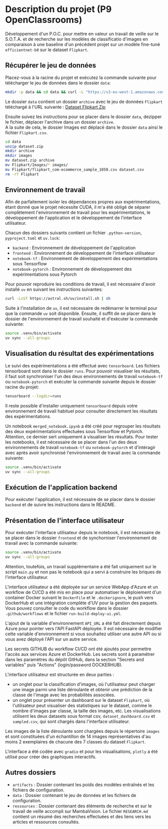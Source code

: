 # Description du projet (P9 OpenClassrooms)
Développement d'un P.O.C. pour mettre en valeur un travail de veille sur le S.O.T.A. et de recherche sur les modèles de classificatio d'images en comparaison à une baseline d'un précédent projet sur un modèle fine-tuné `efficientnet-b0` sur le dataset `Flipkart`.


## Récupérer le jeu de données
Placez-vous à la racine du projet et exécutez la commande suivante pour télécharger le jeu de données dans le dossier `data`:
```bash
mkdir -p data && cd data && curl -L "https://s3-eu-west-1.amazonaws.com/static.oc-static.com/prod/courses/files/Parcours_data_scientist/Projet+-+Textimage+DAS+V2/Dataset+projet+pre%CC%81traitement+textes+images.zip" -o dataset.zip
```
Le dossier `data` contient un dossier `archive` avec le jeu de données `Flipkart` téléchargé à l'URL suivante : [Dataset Flipkart Zip](https://s3-eu-west-1.amazonaws.com/static.oc-static.com/prod/courses/files/Parcours_data_scientist/Projet+-+Textimage+DAS+V2/Dataset+projet+pre%CC%81traitement+textes+images.zip)

Ensuite suivez les instructions pour se placer dans le dossier `data`, dezipper le fichier, déplacer l'archive dans un dossier `archive`.<br>
A la suite de cela, le dossier Images est déplacé dans le dossier `data` ainsi le fichier `Flipkart.csv`.
```bash
cd data
unzip dataset.zip
mkdir archive
mkdir images
mv dataset.zip archive
mv Flipkart/Images/* images/
mv Flipkart/flipkart_com-ecommerce_sample_1050.csv dataset.csv
rm -rf Flipkart
```

## Environnement de travail

Afin de parfaitement isoler les dépendances propres aux expérimentations, étant donné que le projet nécessite CUDA, il m'a été obligé de séparer complètement l'environnement de travail pour les expérimentations, le développement de l'application et le développement de l'interface utilisateur.

Chacun des dossiers suivants contient un fichier `.python-version`, `pyproject.toml` et `uv.lock`:
- `backend` : Environnement de développement de l'application
- `frontend` : Environnement de développement de l'interface utilisateur
- `notebook-tf` : Environnement de développement des expérimentations sous Tensorflow
- `notebook-pytorch` : Environnement de développement des expérimentations sous Pytorch

Pour pouvoir reproduire les conditions de travail, il est nécessaire d'avoir installé `uv` en suivant les instructions suivantes:
```bash
curl -LsSf https://astral.sh/uv/install.sh | sh
```

Suite à l'installation de `uv`, il est nécessaire de redémarrer le terminal pour que la commande `uv` soit disponible.
Ensuite, il suffit de se placer dans le dossier de l'environnement de travail souhaité et d'exécuter la commande suivante:
```bash
source .venv/bin/activate
uv sync --all-groups
```

## Visualisation du résultat des expérimentations

Le suivi des expérimentations a été effectué avec `tensorboard`. Les fichiers tensorboard sont dans le dossier `runs`. Pour pouvoir visualiser les résultats, il faut soit synchroniser l'un des deux environnements de travail `notebook-tf` ou `notebook-pytorch` et exécuter la commande suivante depuis le dossier racine du projet:
```bash
tensorboard --logdir=runs
```

Il reste possible d'installer uniquement `tensorboard` depuis votre environnement de travail habituel pour consulter directement les résultats des expérimentations.

Un notebook `merged_notebook.ipynb` a été créé pour regrouper les résultats des deux expérimentations effectuées sous Tensorflow et Pytorch. Attention, ce dernier sert uniquement à visualiser les résultats. Pour tester les notebooks, il est nécessaire de se placer dans l'un des deux environnements de travail `notebook-tf` ou `notebook-pytorch` et d'intéragir avec après avoir synchronisé l'environnement de travail avec la commande suivante:
```bash
source .venv/bin/activate
uv sync --all-groups
```

## Exécution de l'application backend
Pour exécuter l'application, il est nécessaire de se placer dans le dossier `backend` et de suivre les instructions dans le README.

## Présentation de l'interface utilisateur
Pour exécuter l'interface utilisateur depuis le notebook, il est nécessaire de se placer dans le dossier `frontend` et de synchorniser l'environnement de travail avec la commande suivante:
```bash
source .venv/bin/activate
uv sync --all-groups
```

Attention, toutefois, un travail supplémentaire a été fait uniquement sur le script `main.py` et non pas le notebook qui a servi à construire les briques de l'interface utilisateur.

L'interface utilisateur a été déployée sur un service WebApp d'Azure et un workflow de CI/CD a été mis en place pour automatiser le déploiement d'un container Docker suivant le `DockerFile` et le `.dockerignore`, le push vers DockerHub et une intégration complète d'UV pour la gestion des paquets. Vous pouvez consulter le code du workflow dans le dossier `.github/workflows` et le fichier `run-build-deploy-ui.yml`.

L'ajout de la variable d'environnement `API_URL` a été fait directement depuis Azure pour pointer vers l'API FastAPI déployée. Il est nécessaire de modifier cette variable d'environnement si vous souhaitez utiliser une autre API ou si vous avez déployé l'API sur un autre service.

Les secrets GITHUB du workflow CI/CD ont été ajoutés pour permettre l'accès aux services Azure et DockerHub. Les secrets sont à paramétrer dans les paramètres du dépôt GitHub, dans la section "Secrets and variables" puis "Actions" (login/password DOCKERHUB).

L'interface utilisateur est structurée en deux parties :
- un onglet pour la classification d'images, où l'utilisateur peut charger une image parmi une liste déroulante et obtenir une prédiction de la classe de l'image avec les probabilités associées.
- un onglet pour présenter un dashboard sur le dataset `Flipkart`, où l'utilisateur peut visualiser des statistiques sur le dataset, comme le nombre d'images par classe, la taille des images, etc. Les visualisations utilisent les deux datasets sous format csv, `dataset_dashboard.csv` et `sampled.csv`, qui sont chargés dans l'interface utilisateur.

Les images de la liste déroulante sont chargées depuis le répertoire `images` et sont constituées d'un échantillon de 14 images représentatives d'au moins 2 exemplaires de chacune des 7 classes du dataset `Flipkart`.

L'interface a été codée avec `gradio` et pour les visualisations, `plotly` a été utilisé pour créer des graphiques interactifs.

## Autres dossiers
- `artifacts` : Dossier contenant les poids des modèles entraînés et les fichiers de configuration.
- `data` : Dossier contenant le jeu de données et les fichiers de configuration.
- `ressources` : Dossier contenant des éléments de recherche et sur le travail de veille accompli sur MambaVision. Le fichier `RESEARCH.md` contient un résumé des recherches effectuées et des liens vers les articles et ressources consultés.